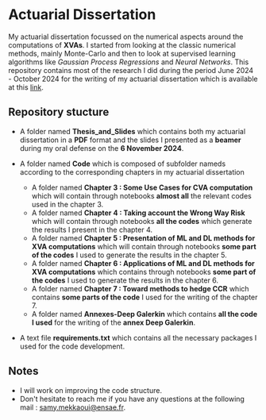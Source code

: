 # Actuarial Dissertation 



My actuarial dissertation focussed on the numerical aspects around the computations of **XVAs**. I started from looking at the classic numerical methods, mainly Monte-Carlo and then to look at supervised learning algorithms like *Gaussian Process Regressions* and *Neural Networks*. This repository contains most of the research I did  during the period June 2024 - October 2024 for the writing of my actuarial dissertation which is available at this [link](https://samymekk.github.io/files/M%C3%A9moire_d_Actuariat-Samy.pdf).

## Repository stucture 


- A folder named **Thesis_and_Slides** which contains both my actuarial dissertation in a **PDF** format and the slides I presented as a **beamer** during my oral defense on the **6 November 2024**.

- A folder named **Code** which is composed of subfolder nameds according to the corresponding chapters in my actuarial dissertation
  
   * A folder named **Chapter 3 : Some Use Cases for CVA computation** which will contain through notebooks **almost all** the relevant codes used in the chapter 3.
   * A folder named **Chapter 4 : Taking account the Wrong Way Risk** which will contain through notebooks **all the codes** which generate the results I present in the chapter 4.
   * A folder named **Chapter 5 : Presentation of ML and DL methods for XVA computations** which will contain through notebooks **some part of the codes** I used to generate the results in the chapter 5.
   * A folder named **Chapter 6 : Applications of ML and DL methods for XVA computations**  which contains through notebooks **some part of the codes** I used to generate the results in the chapter 6.
   * A folder named **Chapter 7 : Toward methods to hedge CCR** which contains **some parts of the code** I used for the writing of the chapter 7.
  * A folder named **Annexes-Deep Galerkin** which contains **all the code I used** for the writing of the **annex Deep Galerkin**.


- A text file **requirements.txt** which contains all the necessary packages I used for the code development.


## Notes 

- I will work on improving the code structure.
-  Don't hesitate to reach me if you have any questions at the following mail : samy.mekkaoui@ensae.fr.

